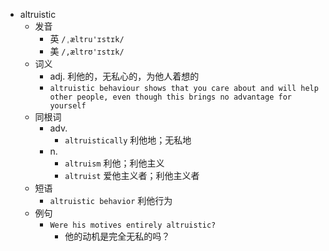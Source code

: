 - altruistic
  - 发音
    - 英 `/ˌæltru'ɪstɪk/`
    - 美 `/,æltrʊ'ɪstɪk/`
  - 词义
    - adj. 利他的，无私心的，为他人着想的
    - `altruistic behaviour shows that you care about and will help other people, even though this brings no advantage for yourself`
  - 同根词
    - adv.
      - `altruistically` 利他地；无私地
    - n.
      - `altruism` 利他；利他主义
      - `altruist` 爱他主义者；利他主义者
  - 短语
    - `altruistic behavior` 利他行为 
  - 例句
    - `Were his motives entirely altruistic?`
      - 他的动机是完全无私的吗？


